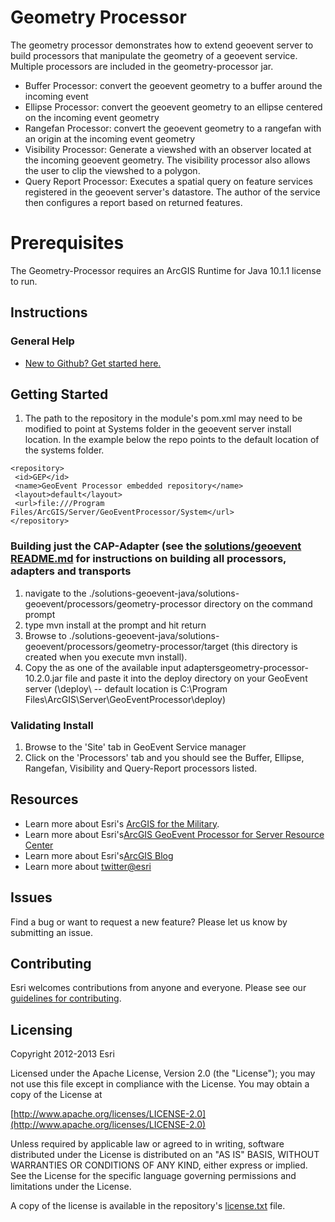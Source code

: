 # Geometry Processor

The geometry processor demonstrates how to extend geoevent server to build processors that manipulate the geometry of a geoevent service.
Multiple processors are included in the geometry-processor jar.  

* Buffer Processor: convert the geoevent geometry to a buffer around the incoming event
* Ellipse Processor: convert the geoevent geometry to an ellipse centered on the incoming event geometry
* Rangefan Processor: convert the geoevent geometry to a rangefan with an origin at the incoming event geometry
* Visibility Processor: Generate a viewshed with an observer located at the incoming geoevent geometry.  The visibility processor also allows the user to clip the viewshed to a polygon.
* Query Report Processor: Executes a spatial query on feature services registered in the geoevent server's datastore.  The author of the service then configures a report based on returned features.



# Prerequisites
The Geometry-Processor requires an ArcGIS Runtime for Java 10.1.1 license to run.

## Instructions

### General Help

* [New to Github? Get started here.](http://htmlpreview.github.com/?https://github.com/Esri/esri.github.com/blob/master/help/esri-getting-to-know-github.html)

## Getting Started
1. The path to the repository in the module's pom.xml may need to be modified to point at Systems folder in the geoevent server install location.  In the example below the repo points to the default location of the systems folder.
 
 ```
<repository> 
  <id>GEP</id>
  <name>GeoEvent Processor embedded repository</name>
  <layout>default</layout>
  <url>file:///Program Files/ArcGIS/Server/GeoEventProcessor/System</url> 
</repository>
```

### Building just the CAP-Adapter (see the [solutions/geoevent README.md](https://github.com/ArcGIS/solutions-geoevent-java/edit/master/README.md) for instructions on building all processors, adapters and transports
 
1. navigate to the ./solutions-geoevent-java/solutions-geoevent/processors/geometry-processor directory on the command prompt
2. type mvn install at the prompt and hit return
3. Browse to ./solutions-geoevent-java/solutions-geoevent/processors/geometry-processor/target (this directory is created when you execute mvn install).
4. Copy the as one of the available input adaptersgeometry-processor-10.2.0.jar file and paste it into the deploy directory on your GeoEvent server (<GeoEventServer install location>\deploy\ -- default location is C:\Program Files\ArcGIS\Server\GeoEventProcessor\deploy)
 
### Validating Install
 
1. Browse to the 'Site' tab in GeoEvent Service manager
2. Click on the 'Processors' tab and you should see the Buffer, Ellipse, Rangefan, Visibility and Query-Report processors listed.

## Resources

* Learn more about Esri's [ArcGIS for the Military](http://solutions.arcgis.com/military/).
* Learn more about Esri's[ArcGIS GeoEvent Processor for Server Resource Center](http://pro.arcgis.com/share/geoevent-processor/)
* Learn more about Esri's[ArcGIS Blog](http://blogs.esri.com/esri/arcgis/)
* Learn more about [twitter@esri](http://twitter.com/esri)

## Issues

Find a bug or want to request a new feature?  Please let us know by submitting an issue.

## Contributing

Esri welcomes contributions from anyone and everyone. Please see our [guidelines for contributing](https://github.com/esri/contributing).

## Licensing

Copyright 2012-2013 Esri

Licensed under the Apache License, Version 2.0 (the "License");
you may not use this file except in compliance with the License.
You may obtain a copy of the License at

   [http://www.apache.org/licenses/LICENSE-2.0](http://www.apache.org/licenses/LICENSE-2.0)

Unless required by applicable law or agreed to in writing, software
distributed under the License is distributed on an "AS IS" BASIS,
WITHOUT WARRANTIES OR CONDITIONS OF ANY KIND, either express or implied.
See the License for the specific language governing permissions and
limitations under the License.

A copy of the license is available in the repository's
[license.txt](license.txt) file.

